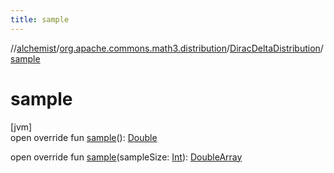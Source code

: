 ```yaml
---
title: sample
---
```

//[alchemist](../../../index.html)/[org.apache.commons.math3.distribution](../index.html)/[DiracDeltaDistribution](index.html)/[sample](sample.html)



# sample



[jvm]\
open override fun [sample](sample.html)(): [Double](https://kotlinlang.org/api/latest/jvm/stdlib/kotlin/-double/index.html)

open override fun [sample](sample.html)(sampleSize: [Int](https://kotlinlang.org/api/latest/jvm/stdlib/kotlin/-int/index.html)): [DoubleArray](https://kotlinlang.org/api/latest/jvm/stdlib/kotlin/-double-array/index.html)




